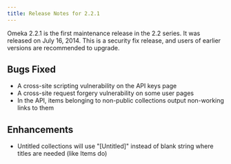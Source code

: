 ```yaml
---
title: Release Notes for 2.2.1
---
```


Omeka 2.2.1 is the first maintenance release in the 2.2 series. It was released on July 16, 2014. This is a security fix release, and users of earlier versions are recommended to upgrade.

Bugs Fixed  
-------------------------------------------------------------

-   A cross-site scripting vulnerability on the API keys page
-   A cross-site request forgery vulnerability on some user pages
-   In the API, items belonging to non-public collections output     non-working links to them

Enhancements  
-----------------------------------------------------------------

-   Untitled collections will use "\[Untitled\]" instead of blank string where titles are needed (like Items do)